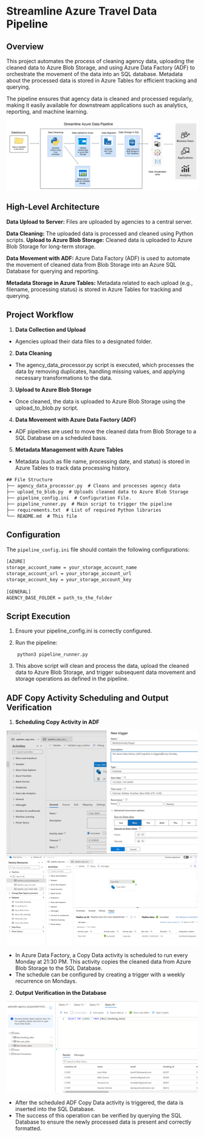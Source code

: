 # Streamline Azure Travel Data Pipeline
## Overview
This project automates the process of cleaning agency data, uploading the cleaned data to Azure Blob Storage, and using Azure Data Factory (ADF) to orchestrate the movement of the data into an SQL database. Metadata about the processed data is stored in Azure Tables for efficient tracking and querying.

The pipeline ensures that agency data is cleaned and processed regularly, making it easily available for downstream applications such as analytics, reporting, and machine learning.

![plot](./pipeline_image/azure_stream_pipeline_image.png)

## High-Level Architecture
**Data Upload to Server:** Files are uploaded by agencies to a central server.

**Data Cleaning:** The uploaded data is processed and cleaned using Python scripts.
**Upload to Azure Blob Storage:** Cleaned data is uploaded to Azure Blob Storage for long-term storage.

**Data Movement with ADF:** Azure Data Factory (ADF) is used to automate the movement of cleaned data from Blob Storage into an Azure SQL Database for querying and reporting.

**Metadata Storage in Azure Tables:** Metadata related to each upload (e.g., filename, processing status) is stored in Azure Tables for tracking and querying.

## Project Workflow
1. **Data Collection and Upload**
-   Agencies upload their data files to a designated folder.

2. **Data Cleaning**
-   The agency_data_processor.py script is executed, which processes the data by removing duplicates, handling missing values, and applying necessary transformations to the data.

3. **Upload to Azure Blob Storage**
-   Once cleaned, the data is uploaded to Azure Blob Storage using the upload_to_blob.py script.

4. **Data Movement with Azure Data Factory (ADF)**
-   ADF pipelines are used to move the cleaned data from Blob Storage to a SQL Database on a scheduled basis.

5. **Metadata Management with Azure Tables**
-   Metadata (such as file name, processing date, and status) is stored in Azure Tables to track data processing history.


```
## File Structure
├── agency_data_processor.py  # Cleans and processes agency data
├── upload_to_blob.py  # Uploads cleaned data to Azure Blob Storage
├── pipeline_config.ini  # Configuration File.
├── pipeline_runner.py  # Main script to trigger the pipeline
├── requirements.txt  # List of required Python libraries
└── README.md  # This file
```
## Configuration

The ```pipeline_config.ini``` file should contain the following configurations:

```
[AZURE]
storage_account_name = your_storage_account_name
storage_account_url = your_storage_account_url
storage_account_key = your_storage_account_key

[GENERAL]
AGENCY_BASE_FOLDER = path_to_the_folder

```

## Script Execution 

1. Ensure your pipeline_config.ini is correctly configured.

2. Run the pipeline:

``` 
    python3 pipeline_runner.py 
```

3. This above script will clean and process the data, upload the cleaned data to Azure Blob Storage, and trigger subsequent data movement and storage operations as defined in the pipeline.

## ADF Copy Activity Scheduling and Output Verification
1. **Scheduling Copy Activity in ADF**

![ADF Trigger Schedule](./pipeline_image/azure_trigger.png)
![ADF Trigger Schedule](./pipeline_image/azure_adf.png)

   - In Azure Data Factory, a Copy Data activity is scheduled to run every Monday at 21:30 PM. This activity copies the cleaned data from Azure Blob Storage to the SQL Database.
   - The schedule can be configured by creating a trigger with a weekly recurrence on Mondays.


2. **Output Verification in the Database**

![SQL Database Data Verification](./pipeline_image/azure_db_output.png)

   - After the scheduled ADF Copy Data activity is triggered, the data is inserted into the SQL Database.
   - The success of this operation can be verified by querying the SQL Database to ensure the newly processed data is present and correctly formatted.
